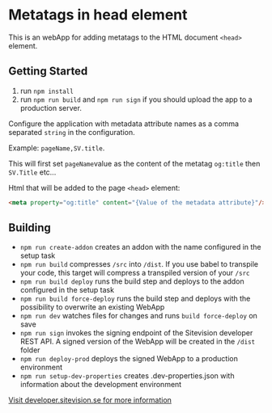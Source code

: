 # Metatags in head element
This is an webApp for adding metatags to the HTML document `<head>` element.

## Getting Started

1. run `npm install`
2. run `npm run build` and `npm run sign` if you should upload the app to a production server.

Configure the application with metadata attribute names as a comma separated `string` in the configuration. 

Example: `pageName,SV.title`.

This will first set `pageName`value as the content of the metatag `og:title` then `SV.Title` etc...

Html that will be added to the page `<head>` element:

```html
<meta property="og:title" content="{Value of the metadata attribute}"/>
```

## Building

- `npm run create-addon` creates an addon with the name configured in the setup task
- `npm run build` compresses `/src` into `/dist`. If you use babel to transpile your code, this target will compress a transpiled version of your `/src`
- `npm run build deploy` runs the build step and deploys to the addon configured in the setup task
- `npm run build force-deploy` runs the build step and deploys with the possibility to overwrite an existing WebApp
- `npm run dev` watches files for changes and runs `build force-deploy` on save
- `npm run sign` invokes the signing endpoint of the Sitevision developer REST API. A signed version of the WebApp will be created in the `/dist` folder
- `npm run deploy-prod` deploys the signed WebApp to a production environment
- `npm run setup-dev-properties` creates .dev-properties.json with information about the development environment

[Visit developer.sitevision.se for more information](https://developer.sitevision.se)
